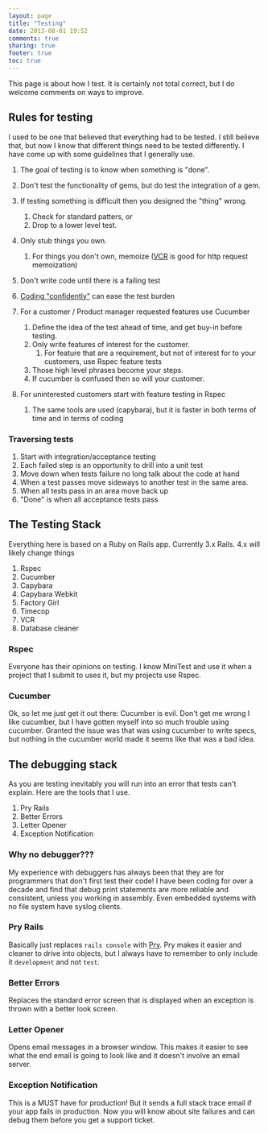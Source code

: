 ```yaml
---
layout: page
title: "Testing"
date: 2013-08-01 19:52
comments: true
sharing: true
footer: true
toc: true
---
```


This page is about how I test.  It is certainly not total correct, but I do welcome comments on ways to improve.

## Rules for testing ##

I used to be one that believed that everything had to be tested.  I still believe that, but now I know that different things need to be tested differently.  I have come up with some guidelines that I generally use.

1. The goal of testing is to know when something is "done".

1. Don't test the functionality of gems, but do test the integration of a gem.
1. If testing something is difficult then you designed the "thing" wrong.
    1. Check for standard patters, or 
    1. Drop to a lower level test.
1. Only stub things you own.
    1. For things you don't own, memoize ([VCR](https://github.com/vcr/vcr) is good for http request memoization)
1. Don't write code until there is a failing test
1. [Coding "confidently"](http://www.youtube.com/watch?v=T8J0j2xJFgQ) can ease the test burden
1. For a customer / Product manager requested features use Cucumber
    1. Define the idea of the test ahead of time, and get buy-in before testing.
    1. Only write features of interest for the customer.
        1. For feature that are a requirement, but not of interest for to your customers, use Rspec feature tests
    1. Those high level phrases become your steps.
    1. If cucumber is confused then so will your customer.
1. For uninterested customers start with feature testing in Rspec
    1. The same tools are used (capybara), but it is faster in both terms of time and in terms of coding

### Traversing tests ###

1. Start with integration/acceptance testing
1. Each failed step is an opportunity to drill into a unit test
1. Move down when tests failure no long talk about the code at hand
1. When a test passes move sideways to another test in the same area.
1. When all tests pass in an area move back up
1. "Done" is when all acceptance tests pass

## The Testing Stack ##

Everything here is based on a Ruby on Rails app.  Currently 3.x Rails.  4.x will likely change things

1. Rspec
1. Cucumber
1. Capybara
1. Capybara Webkit
1. Factory Girl
1. Timecop
1. VCR
1. Database cleaner

### Rspec ###

Everyone has their opinions on testing.  I know MiniTest and use it when a project that I submit to uses it, but my projects use Rspec.

### Cucumber ###

Ok, so let me just get it out there: Cucumber is evil.  Don't get me wrong I like cucumber, but I have gotten myself into so much trouble using cucumber.  Granted the issue was that was using cucumber to write specs, but nothing in the cucumber world made it seems like that was a bad idea.

## The debugging stack ##

As you are testing inevitably you will run into an error that tests can't explain.  Here are the tools that I use.

1. Pry Rails
1. Better Errors
1. Letter Opener
1. Exception Notification

### Why no debugger??? ###

My experience with debuggers has always been that they are for programmers that don't first test their code!  I have been coding for over a decade and find that debug print statements are more reliable and consistent, unless you working in assembly.  Even embedded systems with no file system have syslog clients.

### Pry Rails ###

Basically just replaces `rails console` with [Pry](https://github.com/pry/pry).  Pry makes it easier and cleaner to drive into objects, but I always have to remember to only include it `development` and not `test`.

### Better Errors ###

Replaces the standard error screen that is displayed when an exception is thrown with a better look screen.

### Letter Opener ###

Opens email messages in a browser window.  This makes it easier to see what the end email is going to look like and it doesn't involve an email server.

### Exception Notification ###

This is a MUST have for production!  But it sends a full stack trace email if your app fails in production.  Now you will know about site failures and can debug them before you get a support ticket.